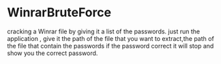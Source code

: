 # WinrarBruteForce
cracking a Winrar file by giving it a list of the passwords.
just run the application , give it the path of the file that you want to extract,the path of the file that contain the passwords
if the password correct it will stop and show you the correct password.
